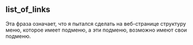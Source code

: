 ## list_of_links
Эта фраза означает, что я пытался сделать на веб-странице структуру меню, которое имеет подменю, а эти подменю, возможно имеют свои подменю.
